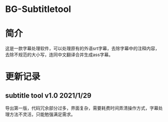 # BG-Subtitletool

# 简介
这是一款字幕处理软件，可以处理原有的外语srt字幕，去除字幕中的注释内容，去除不规范的大小写，连同中文翻译合并生成ass字幕。

# 更新记录
## subtitle tool v1.0 2021/1/29
导出第一版，代码冗余部分过多，界面复杂，需要耗费时间弄清操作方式，字幕处理方法不灵活，只能勉强满足需求。
